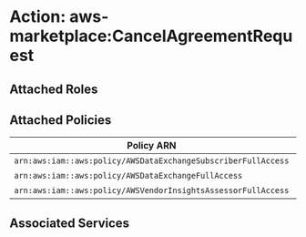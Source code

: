 # Action: aws-marketplace:CancelAgreementRequest

## Attached Roles

## Attached Policies

| Policy ARN | Policy Name |
|------------|-------------|
| `arn:aws:iam::aws:policy/AWSDataExchangeSubscriberFullAccess` | [AWSDataExchangeSubscriberFullAccess](../policies.md#awsdataexchangesubscriberfullaccess) |
| `arn:aws:iam::aws:policy/AWSDataExchangeFullAccess` | [AWSDataExchangeFullAccess](../policies.md#awsdataexchangefullaccess) |
| `arn:aws:iam::aws:policy/AWSVendorInsightsAssessorFullAccess` | [AWSVendorInsightsAssessorFullAccess](../policies.md#awsvendorinsightsassessorfullaccess) |

## Associated Services


